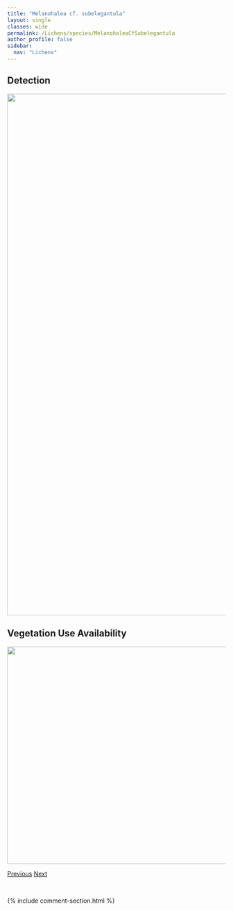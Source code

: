 ```yaml
---
title: "Melanohalea cf. subelegantula"
layout: single
classes: wide
permalink: /Lichens/species/MelanohaleaCfSubelegantula
author_profile: false
sidebar:
  nav: "Lichens"
---
```


<h2>Detection</h2>

<a href="https://drive.google.com/uc?export=view&id=17OQQBZKzl9gO0MKtwyDPrNEh55d89Dz0">
<img src="https://drive.google.com/uc?export=view&id=17OQQBZKzl9gO0MKtwyDPrNEh55d89Dz0" height = "1200" width = "800">
</a>


<h2>Vegetation Use Availability</h2>

<a href="https://drive.google.com/uc?export=view&id=1keOpgrN-fuTDXoI20KxBIvh5_cS_aZuo">
<img src="https://drive.google.com/uc?export=view&id=1keOpgrN-fuTDXoI20KxBIvh5_cS_aZuo" height = "500" width = "1000">
</a>


<a href="/DevelopmentWebsite/Lichens/species/MelanohaleaCfExasperata" class="pagination--pager" title="Melanohalea cf. exasperata">Previous</a> <a href="/DevelopmentWebsite/Lichens/species/MelanohaleaCfSubolivacea" class="pagination--pager" title="Melanohalea cf. subolivacea">Next</a>

<p>&nbsp;</p>

{% include comment-section.html %}
